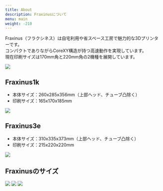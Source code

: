 ```yaml
---
title: About
description: Fraxinusについて
menu: main
weight: -210
---
```


Fraxinus（フラクシネス）は自宅利用や省スペース工房で魅力的な3Dプリンターです。  
コンパクトでありながらCoreXY構造が持つ高速動作を実現しています。  
現在印刷サイズは170mm角と220mm角の2機種を展開しています。

![](/images/Fraxinus-1.jpg)
## Fraxinus1k

* 本体サイズ：260x285x356mm（上部ヘッド、チューブ凸除く）
* 印刷サイズ：165x170x185mm

![](/images/Fraxinus1k.jpg)

## Fraxinus3e

* 本体サイズ：310x335x373mm（上部ヘッド、チューブ凸除く）
* 印刷サイズ：215x220x220mm

![](/images/Fraxinus3e.jpg)

## Fraxinusのサイズ

![](/images/Fraxinus-2.jpg)
![](/images/Fraxinus-3.jpg)
![](/images/Fraxinus-4.jpg)
